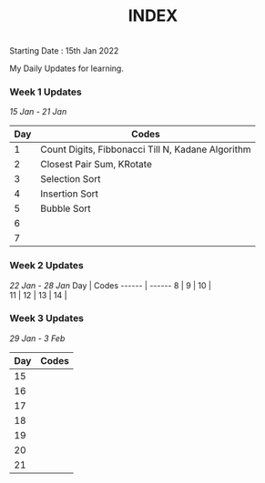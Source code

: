 <h1 align="center">INDEX</h1>

<br/>
Starting Date : 15th Jan 2022

My Daily Updates for learning.

### **Week 1 Updates**  
_15 Jan - 21 Jan_


Day    | Codes
------ | ------
1      | Count Digits, Fibbonacci Till N, Kadane Algorithm
2      | Closest Pair Sum, KRotate
3      | Selection Sort
4      | Insertion Sort
5      | Bubble Sort 
6      | 
7      | 

### **Week 2 Updates**  
_22 Jan - 28 Jan_
Day     | Codes
------  | ------
8       | 
9       | 
10      |  
11      | 
12      | 
13      | 
14      | 



### **Week 3 Updates**  

_29 Jan - 3 Feb_

Day     | Codes
------  | ------
15      |  
16      | 
17      | 
18      | 
19      | 
20      |
21      |
